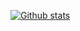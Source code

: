<!--
**squillero/squillero** is a ✨ _special_ ✨ repository because its `README.md` (this file) appears on your GitHub profile.

Here are some ideas to get you started:

- 🔭 I’m currently working on ...
- 🌱 I’m currently learning ...
- 👯 I’m looking to collaborate on ...
- 🤔 I’m looking for help with ...
- 💬 Ask me about ...
- 📫 How to reach me: ...
- 😄 Pronouns: ...
- ⚡ Fun fact: ...
-->

[![Github stats](https://github-readme-stats.vercel.app/api?username=squillero&count_private=true&include_all_commits=true&theme=solarized-light)](https://squillero.github.io/)

<!--
[![Top Langs](https://github-readme-stats.vercel.app/api/top-langs/?username=squillero&layout=compact&theme=solarized-light&count_private=true&include_all_commits=true&langs_count=10)](https://squillero.github.io/)
-->

